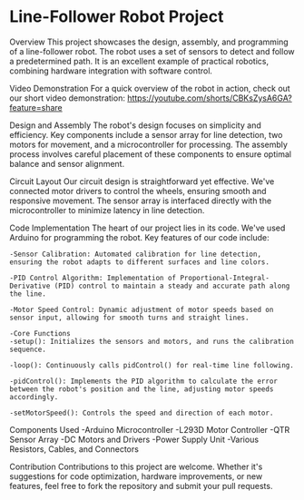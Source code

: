 # Line-Follower Robot Project

Overview
  This project showcases the design, assembly, and programming of a line-follower robot. The robot uses a set of sensors to detect and follow a predetermined path. It is an excellent example of practical robotics, combining hardware integration with software control.

Video Demonstration
  For a quick overview of the robot in action, check out our short video demonstration: https://youtube.com/shorts/CBKsZysA6GA?feature=share

Design and Assembly
  The robot's design focuses on simplicity and efficiency. Key components include a sensor array for line detection, two motors for movement, and a microcontroller for processing. The assembly process involves careful placement of these components to ensure optimal balance and sensor alignment.

Circuit Layout
  Our circuit design is straightforward yet effective. We've connected motor drivers to control the wheels, ensuring smooth and responsive movement. The sensor array is interfaced directly with the microcontroller to minimize latency in line detection.

Code Implementation
  The heart of our project lies in its code. We've used Arduino for programming the robot. Key features of our code include:

    -Sensor Calibration: Automated calibration for line detection, ensuring the robot adapts to different surfaces and line colors.
    
    -PID Control Algorithm: Implementation of Proportional-Integral-Derivative (PID) control to maintain a steady and accurate path along the line.
    
    -Motor Speed Control: Dynamic adjustment of motor speeds based on sensor input, allowing for smooth turns and straight lines.
    
    -Core Functions
    -setup(): Initializes the sensors and motors, and runs the calibration sequence.
    
    -loop(): Continuously calls pidControl() for real-time line following.
    
    -pidControl(): Implements the PID algorithm to calculate the error between the robot's position and the line, adjusting motor speeds accordingly.
    
    -setMotorSpeed(): Controls the speed and direction of each motor.
    
  Components Used
    -Arduino Microcontroller
    -L293D Motor Controller
    -QTR Sensor Array
    -DC Motors and Drivers
    -Power Supply Unit
    -Various Resistors, Cables, and Connectors

Contribution
Contributions to this project are welcome. Whether it's suggestions for code optimization, hardware improvements, or new features, feel free to fork the repository and submit your pull requests.
